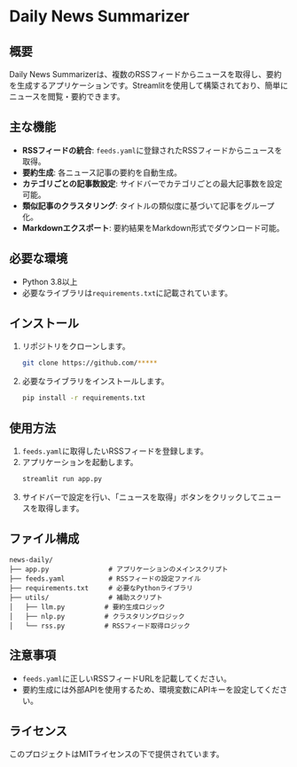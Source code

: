 # Daily News Summarizer

## 概要
Daily News Summarizerは、複数のRSSフィードからニュースを取得し、要約を生成するアプリケーションです。Streamlitを使用して構築されており、簡単にニュースを閲覧・要約できます。

## 主な機能
- **RSSフィードの統合**: `feeds.yaml`に登録されたRSSフィードからニュースを取得。
- **要約生成**: 各ニュース記事の要約を自動生成。
- **カテゴリごとの記事数設定**: サイドバーでカテゴリごとの最大記事数を設定可能。
- **類似記事のクラスタリング**: タイトルの類似度に基づいて記事をグループ化。
- **Markdownエクスポート**: 要約結果をMarkdown形式でダウンロード可能。

## 必要な環境
- Python 3.8以上
- 必要なライブラリは`requirements.txt`に記載されています。

## インストール
1. リポジトリをクローンします。
   ```bash
   git clone https://github.com/*****
   ```
2. 必要なライブラリをインストールします。
   ```bash
   pip install -r requirements.txt
   ```

## 使用方法
1. `feeds.yaml`に取得したいRSSフィードを登録します。
2. アプリケーションを起動します。
   ```bash
   streamlit run app.py
   ```
3. サイドバーで設定を行い、「ニュースを取得」ボタンをクリックしてニュースを取得します。

## ファイル構成
```
news-daily/
├── app.py               # アプリケーションのメインスクリプト
├── feeds.yaml           # RSSフィードの設定ファイル
├── requirements.txt     # 必要なPythonライブラリ
├── utils/               # 補助スクリプト
│   ├── llm.py          # 要約生成ロジック
│   ├── nlp.py          # クラスタリングロジック
│   └── rss.py          # RSSフィード取得ロジック
```

## 注意事項
- `feeds.yaml`に正しいRSSフィードURLを記載してください。
- 要約生成には外部APIを使用するため、環境変数にAPIキーを設定してください。

## ライセンス
このプロジェクトはMITライセンスの下で提供されています。